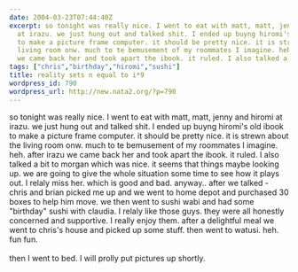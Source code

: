 ```yaml
---
date: 2004-03-23T07:44:40Z
excerpt: so tonight was really nice. I went to eat with matt, matt, jenny and hiromi
  at irazu. we just hung out and talked shit. I ended up buyng hiromi's old ibook
  to make a picture frame computer. it should be pretty nice. it is strewn about the
  living room onw. much to te bemusement of my roommates I imagine. heh. after irazu
  we came back her and took apart the ibook. it ruled. I also talked a bit to ...
tags: ["chris","birthday","hiromi","sushi"]
title: reality sets n equal to i*9
wordpress_id: 790
wordpress_url: http://new.nata2.org/?p=790
---
```


so tonight was really nice. I went to eat with matt, matt, jenny and hiromi at irazu. we just hung out and talked shit. I ended up buyng hiromi's old ibook to make a picture frame computer. it should be pretty nice. it is strewn about the living room onw. much to te bemusement of my roommates I imagine. heh. after irazu we came back her and took apart the ibook. it ruled. I also talked a bit to morgan which was nice. it seems that things maybe looking up. we are going to give the whole situation some time to see how it plays out. I relaly miss her. which is good and bad. anyway.. after we talked - chris  and brian picked me up and we went to home depot and purchased 30 boxes to help him move. we then went to sushi wabi and had some "birthday" sushi with claudia. I relaly like those guys. they were all honestly concerned and supportive. I really enjoy them. after a delightful meal we went to chris's house and picked up some stuff. then went to watusi. heh. fun fun. <br/><br/>then I went to bed. I will prolly put pictures up shortly. 
